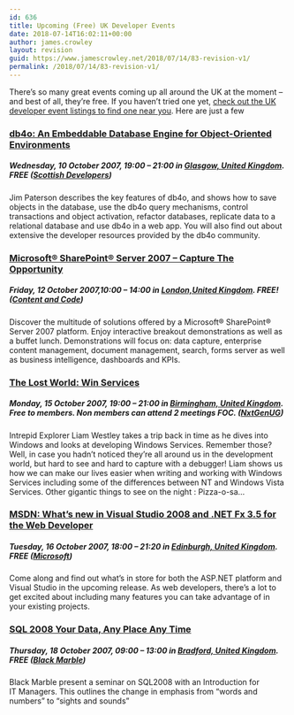 ```yaml
---
id: 636
title: Upcoming (Free) UK Developer Events
date: 2018-07-14T16:02:11+00:00
author: james.crowley
layout: revision
guid: https://www.jamescrowley.net/2018/07/14/83-revision-v1/
permalink: /2018/07/14/83-revision-v1/
---
```

There&#8217;s so many great events coming up all around the UK at the moment &#8211; and best of all, they&#8217;re free. If you haven&#8217;t tried one yet, <a href="http://www.developerfusion.co.uk/events/" mce_href="http://www.developerfusion.co.uk/events/">check out the UK developer event listings to find one near you</a>. Here are just a few 

### <a href="http://www.developerfusion.co.uk/show/7088/" mce_href="http://www.developerfusion.co.uk/show/7088/">db4o: An Embeddable Database Engine for Object-Oriented Environments </a>

##### Wednesday, 10 October 2007, 19:00 &#8211; 21:00 in <a href="http://www.developerfusion.co.uk/Events/Country/UK/" mce_href="http://www.developerfusion.co.uk/Events/Country/UK/">Glasgow, United Kingdom</a>. FREE (<a href="http://www.developerfusion.co.uk/show/5007/" mce_href="http://www.developerfusion.co.uk/show/5007/">Scottish Developers</a>)

Jim Paterson describes the key features of db4o, and shows how to save objects in the database, use the db4o query mechanisms, control transactions and object activation, refactor databases, replicate data to a relational database and use db4o in a web app. You will also find out about extensive the developer resources provided by the db4o community. 

### <a href="http://www.developerfusion.co.uk/show/7001/" mce_href="http://www.developerfusion.co.uk/show/7001/">Microsoft® SharePoint® Server 2007 &#8211; Capture The Opportunity</a>

##### Friday, 12 October 2007,10:00 &#8211; 14:00 in <a href="http://www.developerfusion.co.uk/Events/Country/UK/" mce_href="http://www.developerfusion.co.uk/Events/Country/UK/">London,United Kingdom</a>. FREE! (<a href="http://www.developerfusion.co.uk/show/7000/" mce_href="http://www.developerfusion.co.uk/show/7000/">Content and Code</a>)

Discover the multitude of solutions offered by a Microsoft® SharePoint® Server 2007 platform. Enjoy interactive breakout demonstrations as well as a buffet lunch. Demonstrations will focus on: data capture, enterprise content management, document management, search, forms server as well as business intelligence, dashboards and KPIs. 

### <a href="http://www.developerfusion.co.uk/show/6984/" mce_href="http://www.developerfusion.co.uk/show/6984/">The Lost World: Win Services</a>

##### Monday, 15 October 2007, 19:00 &#8211; 21:00 in <a href="http://www.developerfusion.co.uk/Events/Country/UK/" mce_href="http://www.developerfusion.co.uk/Events/Country/UK/">Birmingham, United Kingdom</a>. Free to members. Non members can attend 2 meetings FOC. (<a href="http://www.developerfusion.co.uk/show/6119/" mce_href="http://www.developerfusion.co.uk/show/6119/">NxtGenUG</a>)

Intrepid Explorer Liam Westley takes a trip back in time as he dives into Windows and looks at developing Windows Services. Remember those? Well, in case you hadn&#8217;t noticed they&#8217;re all around us in the development world, but hard to see and hard to capture with a debugger! Liam shows us how we can make our lives easier when writing and working with Windows Services including some of the differences between NT and Windows Vista Services. Other gigantic things to see on the night : Pizza-o-sa&#8230;

### <a href="http://www.developerfusion.co.uk/show/7107/" mce_href="http://www.developerfusion.co.uk/show/7107/">MSDN: What’s new in Visual Studio 2008 and .NET Fx 3.5 for the Web Developer </a>

##### Tuesday, 16 October 2007, 18:00 &#8211; 21:20 in <a href="http://www.developerfusion.co.uk/Events/Country/UK/" mce_href="http://www.developerfusion.co.uk/Events/Country/UK/">Edinburgh, United Kingdom</a>. FREE (<a href="http://www.developerfusion.co.uk/show/5041/" mce_href="http://www.developerfusion.co.uk/show/5041/">Microsoft</a>)

Come along and find out what’s in store for both the ASP.NET platform and Visual Studio in the upcoming release. As web developers, there’s a lot to get excited about including many features you can take advantage of in your existing projects.

### [SQL 2008 Your Data, Any Place Any Time](http://www.developerfusion.co.uk/show/7031/)

##### Thursday, 18 October 2007, 09:00 &#8211; 13:00 in [Bradford, United Kingdom](http://www.developerfusion.co.uk/Events/Country/UK/). FREE ([Black Marble](http://www.developerfusion.co.uk/show/5095/))

Black Marble present a seminar on SQL2008 with an Introduction for  
IT Managers. This outlines the change in emphasis from &#8220;words and  
numbers&#8221; to &#8220;sights and sounds&#8221;
